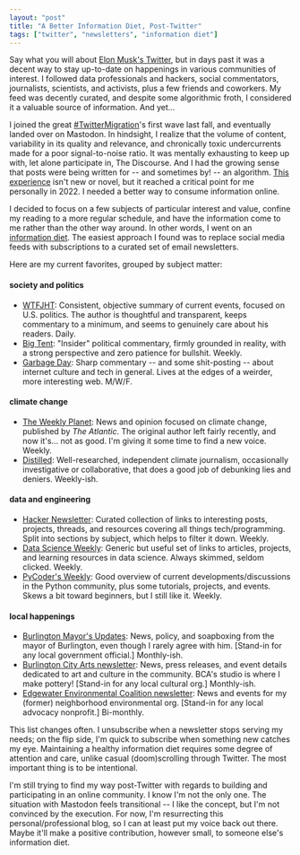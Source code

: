 ```yaml
---
layout: "post"
title: "A Better Information Diet, Post-Twitter"
tags: ["twitter", "newsletters", "information diet"]
---
```


Say what you will about [Elon Musk's Twitter](https://www.garbageday.email/i/83091513/comedy-is-legal-on-twitter-again-as-long-as-you-do-what-elon-musk-says), but in days past it was a decent way to stay up-to-date on happenings in various communities of interest. I followed data professionals and hackers, social commentators, journalists, scientists, and activists, plus a few friends and coworkers. My feed was decently curated, and despite some algorithmic froth, I considered it a valuable source of information. And yet...

I joined the great [#TwitterMigration](https://twitter.com/hashtag/TwitterMigration)'s first wave last fall, and eventually landed over on Mastodon. In hindsight, I realize that the volume of content, variability in its quality and relevance, and chronically toxic undercurrents made for a poor signal-to-noise ratio. It was mentally exhausting to keep up with, let alone participate in, The Discourse. And I had the growing sense that posts were being written for -- and sometimes by! -- an algorithm. [This experience](https://www.washingtonpost.com/news/wonk/wp/2013/04/01/the-problem-with-twitter) isn't new or novel, but it reached a critical point for me personally in 2022. I needed a better way to consume information online.

I decided to focus on a few subjects of particular interest and value, confine my reading to a more regular schedule, and have the information come to me rather than the other way around. In other words, I went on an [information diet](https://medium.com/future-crunch/the-information-diet-b84d683681ce). The easiest approach I found was to replace social media feeds with subscriptions to a curated set of email newsletters.

Here are my current favorites, grouped by subject matter:

#### society and politics

- [WTFJHT](https://whatthefuckjusthappenedtoday.com): Consistent, objective summary of current events, focused on U.S. politics. The author is thoughtful and transparent, keeps commentary to a minimum, and seems to genuinely care about his readers. Daily.
- [Big Tent](https://crooked.com/newsletters/#big-tent): "Insider" political commentary, firmly grounded in reality, with a strong perspective and zero patience for bullshit. Weekly.
- [Garbage Day](https://www.garbageday.email): Sharp commentary -- and some shit-posting -- about internet culture and tech in general. Lives at the edges of a weirder, more interesting web. M/W/F.

#### climate change

- [The Weekly Planet](https://www.theatlantic.com/newsletters/weekly-planet): News and opinion focused on climate change, published by _The Atlantic_. The original author left fairly recently, and now it's... not as good. I'm giving it some time to find a new voice. Weekly.
- [Distilled](https://www.distilled.earth): Well-researched, independent climate journalism, occasionally investigative or collaborative, that does a good job of debunking lies and deniers. Weekly-ish.

#### data and engineering

- [Hacker Newsletter](https://hackernewsletter.com): Curated collection of links to interesting posts, projects, threads, and resources covering all things tech/programming. Split into sections by subject, which helps to filter it down. Weekly.
- [Data Science Weekly](https://www.datascienceweekly.org): Generic but useful set of links to articles, projects, and learning resources in data science. Always skimmed, seldom clicked. Weekly.
- [PyCoder's Weekly](https://pycoders.com): Good overview of current developments/discussions in the Python community, plus some tutorials, projects, and events. Skews a bit toward beginners, but I still like it. Weekly.

#### local happenings

- [Burlington Mayor's Updates](https://www.burlingtonvt.gov/mayor/mayorsupdates): News, policy, and soapboxing from the mayor of Burlington, even though I rarely agree with him. [Stand-in for any local government official.] Monthly-ish.
- [Burlington City Arts newsletter](https://www.burlingtoncityarts.org): News, press releases, and event details dedicated to art and culture in the community. BCA's studio is where I make pottery! [Stand-in for any local cultural org.] Monthly-ish.
- [Edgewater Environmental Coalition newsletter](https://www.edgewaterenvironmentalcoalition.org/connect): News and events for my (former) neighborhood environmental org. [Stand-in for any local advocacy nonprofit.] Bi-monthly.

This list changes often. I unsubscribe when a newsletter stops serving my needs; on the flip side, I'm quick to subscribe when something new catches my eye. Maintaining a healthy information diet requires some degree of attention and care, unlike casual (doom)scrolling through Twitter. The most important thing is to be intentional.

I'm still trying to find my way post-Twitter with regards to building and participating in an online community. I know I'm not the only one. The situation with Mastodon feels transitional -- I like the concept, but I'm not convinced by the execution. For now, I'm resurrecting this personal/professional blog, so I can at least put my voice back out there. Maybe it'll make a positive contribution, however small, to someone else's information diet.

